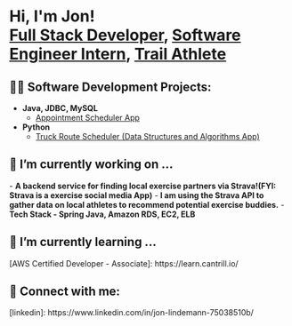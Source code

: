 <h1>Hi, I'm Jon! <br/><a href="https://github.com/jonlindy?tab=repositories">Full Stack Developer</a>, <a href="https://www.linkedin.com/in/jon-lindemann-75038510b/">Software Engineer Intern</a>, 
  <a href="https://www.strava.com/athletes/56490025?utm_source=android_share&utm_medium=social&share_sig=WHRU900X1712344632&_branch_match_id=1217333113459823032&_branch_referrer=H4sIAAAAAAAAA8soKSkottLXLy4pSixL1EssKNDLyczL1jcPKvRxL88oq%2FRMAgCTXn2EIwAAAA%3D%3D">Trail Athlete</a></h1>

<h2>👨‍💻 Software Development Projects:</h2>

- <b>Java, JDBC, MySQL</b>
  - [Appointment Scheduler App](https://github.com/jonlindy/Appointment-Scheduler)
- <b>Python</b>
  - [Truck Route Scheduler (Data Structures and Algorithms App)](https://github.com/joshmadakor1/4chan-Image-Analysis-Middleware-C964)
 
<h2> 🔭 I’m currently working on ...</h2>
  - <b>A backend service for finding local exercise partners via Strava!(FYI: Strava is a exercise social media App)</b>
  - <b>I am using the Strava API to gather data on local athletes to recommend potential exercise buddies.</b>
  - <b>Tech Stack - Spring Java, Amazon RDS, EC2, ELB</b>

<h2> 🌱 I’m currently learning ... </h2>
[AWS Certified Developer - Associate]: https://learn.cantrill.io/
    

<h2> 🤳 Connect with me:</h2>
[linkedin]: https://www.linkedin.com/in/jon-lindemann-75038510b/



<!--


Here are some ideas to get you started:

- 🔭 I’m currently working on ...
- 🌱 I’m currently learning ...
- 👯 I’m looking to collaborate on ...
- 🤔 I’m looking for help with ...
- 💬 Ask me about ...
- 📫 How to reach me: ...
- 😄 Pronouns: ...
- ⚡ Fun fact: ...
-->
